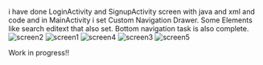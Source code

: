i have done LoginActivity and SignupActivity screen with java and xml and code and in MainActivity i set Custom Navigation Drawer.
Some Elements like search editext that also set.
Bottom navigation task is also complete.
![screen2](https://github.com/user-attachments/assets/a2f9350b-bc1b-4518-a05a-a14dae218b15)
![screen1](https://github.com/user-attachments/assets/ada77cf5-5f25-4666-aa82-df81d4640d1e)
![screen4](https://github.com/user-attachments/assets/d2fd1add-efcd-453d-8120-3eff2413b5f9)
![screen3](https://github.com/user-attachments/assets/20d6b70c-1b2d-4465-8028-d133694a8b0c)
![screen5](https://github.com/user-attachments/assets/4d507776-71fc-440e-aa9c-ae903db42e55)


Work in progress!!
